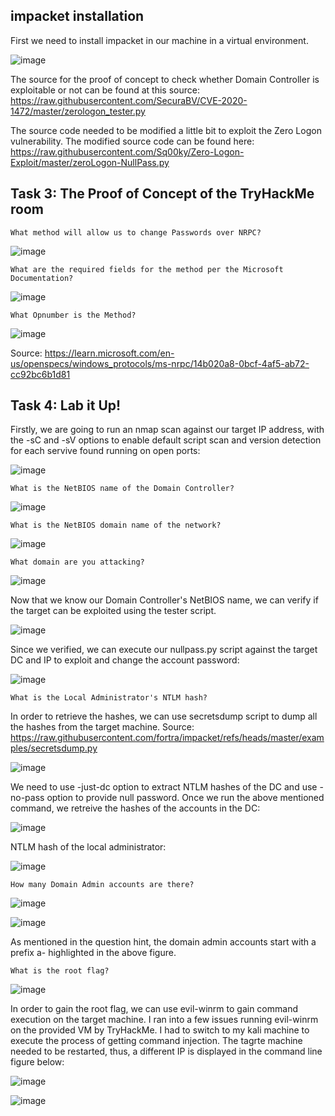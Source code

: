 ## impacket installation
First we need to install impacket in our machine in a virtual environment.

![image](https://github.com/user-attachments/assets/8cd2416a-19ff-4f71-bb6a-403e932eb24e)


The source for the proof of concept to check whether Domain Controller is exploitable or not can be found at this source: https://raw.githubusercontent.com/SecuraBV/CVE-2020-1472/master/zerologon_tester.py

The source code needed to be modified a little bit to exploit the Zero Logon vulnerability. The modified source code can be found here: https://raw.githubusercontent.com/Sq00ky/Zero-Logon-Exploit/master/zeroLogon-NullPass.py


## Task 3: The Proof of Concept of the TryHackMe room

	What method will allow us to change Passwords over NRPC?
![image](https://github.com/user-attachments/assets/04eb93fe-6345-4b6d-9243-6d552b7e9092)


	What are the required fields for the method per the Microsoft Documentation?
![image](https://github.com/user-attachments/assets/930172e6-9ff0-4214-9f6f-365d544be7c4)


	What Opnumber is the Method?
![image](https://github.com/user-attachments/assets/131248b5-fc5a-44dc-9b4c-fa01bfa5ea36)

Source: https://learn.microsoft.com/en-us/openspecs/windows_protocols/ms-nrpc/14b020a8-0bcf-4af5-ab72-cc92bc6b1d81


## Task 4: Lab it Up!

Firstly, we are going to run an nmap scan against our target IP address, with the -sC and -sV options to enable default script scan and version detection for each servive found running on open ports:

![image](https://github.com/user-attachments/assets/cce80cd8-f40b-430e-926b-1e2af26c673c)


	What is the NetBIOS name of the Domain Controller?
![image](https://github.com/user-attachments/assets/e5728381-d24f-4ea7-b713-4449b4518cbf)


 	What is the NetBIOS domain name of the network?
![image](https://github.com/user-attachments/assets/ba3a1e48-8386-4705-ac76-57625c2242ef)


 	What domain are you attacking?
![image](https://github.com/user-attachments/assets/3bafbc80-0f06-4b68-b747-4917ddc335d1)


Now that we know our Domain Controller's NetBIOS name, we can verify if the target can be exploited using the tester script.

![image](https://github.com/user-attachments/assets/09737d3a-8ca4-4b01-8863-78758e87e8f8)


Since we verified, we can execute our nullpass.py script against the target DC and IP to exploit and change the account password:

![image](https://github.com/user-attachments/assets/fb0bdad3-df9f-414f-89cd-1abefb9c6d81)


 	What is the Local Administrator's NTLM hash?
In order to retrieve the hashes, we can use secretsdump script to dump all the hashes from the target machine.
Source: https://raw.githubusercontent.com/fortra/impacket/refs/heads/master/examples/secretsdump.py

![image](https://github.com/user-attachments/assets/713e9108-c6cd-41ae-8a2e-72a2ace0cfd1)


We need to use -just-dc option to extract NTLM hashes of the DC and use -no-pass option to provide null password. Once we run the above mentioned command, we retreive the hashes of the accounts in the DC:

![image](https://github.com/user-attachments/assets/6af0f15a-f455-4db0-b59d-11a5102dcabf)


NTLM hash of the local administrator:

![image](https://github.com/user-attachments/assets/42cbee2d-efc7-4d8c-bc5b-09d3266a8113)


 	How many Domain Admin accounts are there?
![image](https://github.com/user-attachments/assets/71abc65e-c3e2-421a-b4c1-41c94ceaaab8)


![image](https://github.com/user-attachments/assets/a7684437-b2a8-4d85-a94d-dd9260d33974)


As mentioned in the question hint, the domain admin accounts start with a prefix a- highlighted in the above figure.


 	What is the root flag?
![image](https://github.com/user-attachments/assets/aea1c94e-0564-45fb-896d-17591731544c)


In order to gain the root flag, we can use evil-winrm to gain command execution on the target machine. I ran into a few issues running evil-winrm on the provided VM by TryHackMe. I had to switch to my kali machine to execute the process of getting command injection. The tagrte machine needed to be restarted, thus, a different IP is displayed in the command line figure below:

![image](https://github.com/user-attachments/assets/2446efee-b58e-4e42-bbf7-a0f964cf2d89)


![image](https://github.com/user-attachments/assets/17e0cc3a-a673-4a36-a121-cb16d89cdfa6)
